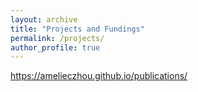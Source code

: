 ```yaml
---
layout: archive
title: "Projects and Fundings"
permalink: /projects/
author_profile: true
---
```


https://amelieczhou.github.io/publications/
